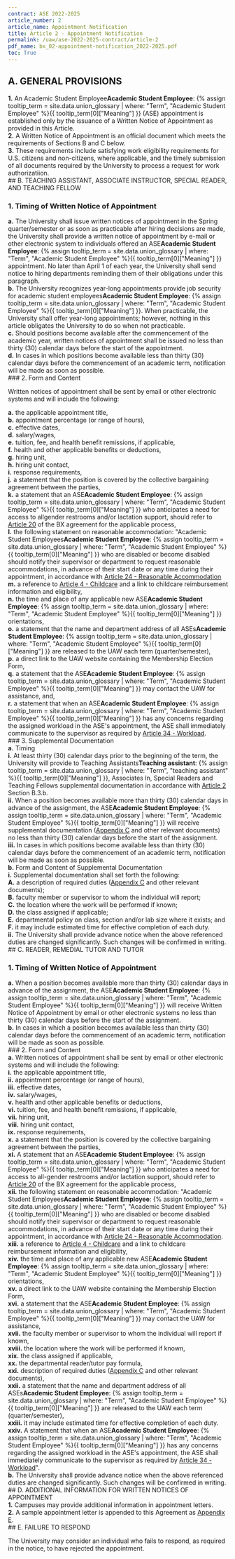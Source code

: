 ```yaml
---
contract: ASE 2022-2025
article_number: 2
article_name: Appointment Notification 
title: Article 2 - Appointment Notification 
permalink: /uaw/ase-2022-2025-contract/article-2
pdf_name: bx_02-appointment-notification_2022-2025.pdf
toc: True
---
```



## A. GENERAL PROVISIONS

<div class="lvl2"><b>1.</b> An <span class="tooltip">Academic Student Employee<span class="tooltip-text"><b>Academic Student Employee</b>: {% assign tooltip_term = site.data.union_glossary | where: "Term", "Academic Student Employee" %}{{ tooltip_term[0]["Meaning"] }}</span></span> (ASE) appointment is established only by the issuance of a Written Notice of Appointment as provided in this Article.</div>
<div class="lvl2"><b>2.</b> A Written Notice of Appointment is an official document which meets the requirements of Sections B and C below.</div>
<div class="lvl2"><b>3.</b> These requirements include satisfying work eligibility requirements for U.S. citizens and non-citizens, where applicable, and the timely submission of all documents required by the University to process a request for work authorizatiion.
</div>
## B. TEACHING ASSISTANT, ASSOCIATE INSTRUCTOR, SPECIAL READER, AND TEACHING FELLOW

### 1. Timing of Written Notice of Appointment
<div class="lvl3"><b>a.</b> The University shall issue written notices of appointment in the Spring quarter/semester or as soon as practicable after hiring decisions are made, the University shall provide a written notice of appointment by e-mail or other electronic system to individuals offered an <span class="tooltip">ASE<span class="tooltip-text"><b>Academic Student Employee</b>: {% assign tooltip_term = site.data.union_glossary | where: "Term", "Academic Student Employee" %}{{ tooltip_term[0]["Meaning"] }}</span></span> appointment. No later than April 1 of each year, the University shall send notice to hiring departments reminding them of their obligations under this paragraph.</div>
<div class="lvl3"><b>b.</b> The University recognizes year-long appointments provide job security for <span class="tooltip">academic student employees<span class="tooltip-text"><b>Academic Student Employee</b>: {% assign tooltip_term = site.data.union_glossary | where: "Term", "Academic Student Employee" %}{{ tooltip_term[0]["Meaning"] }}</span></span>. When practicable, the University shall offer year-long appointments; however, nothing in this article obligates the University to do so when not practicable.</div>
<div class="lvl3"><b>c.</b> Should positions become available after the commencement of the academic year, written notices of appointment shall be issued no less than thirty (30) calendar days before the start of the appointment.</div>
<div class="lvl3"><b>d.</b> In cases in which positions become available less than thirty (30) calendar days before the commencement of an academic term, notification will be made as soon as possible.</div>
### 2. Form and Content

Written notices of appointment shall be sent by email or other electronic systems and will include the following:
<div class="lvl3"><b>a.</b> the applicable appointment title,</div>
<div class="lvl3"><b>b.</b> appointment percentage (or range of hours),</div>
<div class="lvl3"><b>c.</b> effective dates,</div>
<div class="lvl3"><b>d.</b> salary/wages,</div>
<div class="lvl3"><b>e.</b> tuition, fee, and health benefit remissions, if applicable,</div>
<div class="lvl3"><b>f.</b> health and other applicable benefits or deductions,</div>
<div class="lvl3"><b>g.</b> hiring unit,</div>
<div class="lvl3"><b>h.</b> hiring unit contact,</div>
<div class="lvl3"><b>i.</b> response requirements,</div>
<div class="lvl3"><b>j.</b> a statement that the position is covered by the collective bargaining agreement between the parties,</div>
<div class="lvl3"><b>k.</b> a statement that an <span class="tooltip">ASE<span class="tooltip-text"><b>Academic Student Employee</b>: {% assign tooltip_term = site.data.union_glossary | where: "Term", "Academic Student Employee" %}{{ tooltip_term[0]["Meaning"] }}</span></span> who anticipates a need for access to allgender restrooms and/or lactation support, should refer to <a href="/uaw/ase-2022-2025-contract/article-20">Article 20</a> of the BX agreement for the applicable process,</div>
<div class="lvl3"><b>l.</b> the following statement on reasonable accommodation: "<span class="tooltip">Academic Student Employees<span class="tooltip-text"><b>Academic Student Employee</b>: {% assign tooltip_term = site.data.union_glossary | where: "Term", "Academic Student Employee" %}{{ tooltip_term[0]["Meaning"] }}</span></span> who are disabled or become disabled should notify their supervisor or department to request reasonable accommodations, in advance of their start date or any time during their appointment, in accordance with <a href="/uaw/ase-2022-2025-contract/article-24">Article 24 - Reasonable Accommodation</a></div>
<div class="lvl3"><b>m.</b> a reference to <a href="/uaw/ase-2022-2025-contract/article-4">Article 4 - Childcare</a> and a link to childcare reimbursement information and eligibility,</div>
<div class="lvl3"><b>n.</b> the time and place of any applicable new <span class="tooltip">ASE<span class="tooltip-text"><b>Academic Student Employee</b>: {% assign tooltip_term = site.data.union_glossary | where: "Term", "Academic Student Employee" %}{{ tooltip_term[0]["Meaning"] }}</span></span> orientations,</div>
<div class="lvl3"><b>o.</b> a statement that the name and department address of all <span class="tooltip">ASEs<span class="tooltip-text"><b>Academic Student Employee</b>: {% assign tooltip_term = site.data.union_glossary | where: "Term", "Academic Student Employee" %}{{ tooltip_term[0]["Meaning"] }}</span></span> are released to the UAW each term (quarter/semester),</div>
<div class="lvl3"><b>p.</b> a direct link to the UAW website containing the Membership Election Form,</div>
<div class="lvl3"><b>q.</b> a statement that the <span class="tooltip">ASE<span class="tooltip-text"><b>Academic Student Employee</b>: {% assign tooltip_term = site.data.union_glossary | where: "Term", "Academic Student Employee" %}{{ tooltip_term[0]["Meaning"] }}</span></span> may contact the UAW for assistance, and,</div>
<div class="lvl3"><b>r.</b> a statement that when an <span class="tooltip">ASE<span class="tooltip-text"><b>Academic Student Employee</b>: {% assign tooltip_term = site.data.union_glossary | where: "Term", "Academic Student Employee" %}{{ tooltip_term[0]["Meaning"] }}</span></span> has any concerns regarding the assigned workload in the ASE's appointment, the ASE shall immediately communicate to the supervisor as required by <a href="/uaw/ase-2022-2025-contract/article-34">Article 34 - Workload</a>.
</div>
### 3. Supplemental Documentation

<div class="lvl3"><b>a.</b> 
 Timing
<div class="lvl4"><b>i.</b> 
 At least thirty (30) calendar days prior to the beginning of the term, the University will provide to <span class="tooltip">Teaching Assistants<span class="tooltip-text"><b>Teaching assistant</b>: {% assign tooltip_term = site.data.union_glossary | where: "Term", "teaching assistant" %}{{ tooltip_term[0]["Meaning"] }}</span></span>, Associates In, Special Readers and Teaching Fellows supplemental documentation in accordance with <a href="/uaw/ase-2022-2025-contract/article-2">Article 2</a> Section B.3.b.</div>
<div class="lvl4"><b>ii.</b> 
 When a position becomes available more than thirty (30) calendar days in advance of the assignment, the <span class="tooltip">ASE<span class="tooltip-text"><b>Academic Student Employee</b>: {% assign tooltip_term = site.data.union_glossary | where: "Term", "Academic Student Employee" %}{{ tooltip_term[0]["Meaning"] }}</span></span> will receive supplemental documentation (<a href="https://ucnet.universityofcalifornia.edu/wp-content/uploads/labor/bargaining-units/bx/docs/bx_appendix-c_mef-form_2022-2025.pdf">Appendix C</a> and other relevant documents) no less than thirty (30) calendar days before the start of the assignment.</div>
<div class="lvl4"><b>iii.</b> 
 In cases in which positions become available less than thirty (30) calendar days before the commencement of an academic term, notification will be made as soon as possible.</div></div>
<div class="lvl3"><b>b.</b> 
 Form and Content of Supplemental Documentation
<div class="lvl4"><b>i.</b> 
 Supplemental documentation shall set forth the following:
<div class="lvl5"><b>A.</b> 
 a description of required duties (<a href="https://ucnet.universityofcalifornia.edu/wp-content/uploads/labor/bargaining-units/bx/docs/bx_appendix-c_mef-form_2022-2025.pdf">Appendix C</a> and other relevant documents);</div>
<div class="lvl5"><b>B.</b> 
 faculty member or supervisor to whom the individual will report;</div>
<div class="lvl5"><b>C.</b> 
 the location where the work will be performed if known;</div>
<div class="lvl5"><b>D.</b> 
 the class assigned if applicable;</div>
<div class="lvl5"><b>E.</b> 
 departmental policy on class, section and/or lab size where it exists; and</div>
<div class="lvl5"><b>F.</b> 
 it may include estimated time for effective completion of each duty.</div></div>
<div class="lvl4"><b>ii.</b> 
 The University shall provide advance notice when the above referenced duties are changed significantly. Such changes will be confirmed in writing.
  </div></div>
## C. READER, REMEDIAL TUTOR AND TUTOR

### 1. Timing of Written Notice of Appointment
<div class="lvl3"><b>a.</b> When a position becomes available more than thirty (30) calendar days in advance of the assignment, the <span class="tooltip">ASE<span class="tooltip-text"><b>Academic Student Employee</b>: {% assign tooltip_term = site.data.union_glossary | where: "Term", "Academic Student Employee" %}{{ tooltip_term[0]["Meaning"] }}</span></span> will receive Written Notice of Appointment by email or other electronic systems no less than thirty (30) calendar days before the start of the assignment.</div>
<div class="lvl3"><b>b.</b> In cases in which a position becomes available less than thirty (30) calendar days before the commencement of an academic term, notification will be made as soon as possible.
</div>
### 2. Form and Content

<div class="lvl3"><b>a.</b> 
 Written notices of appointment shall be sent by email or other electronic systems and will include the following:
<div class="lvl4"><b>i.</b> 
 the applicable appointment title,</div>
<div class="lvl4"><b>ii.</b> 
 appointment percentage (or range of hours),</div>
<div class="lvl4"><b>iii.</b> 
 effective dates,</div>
<div class="lvl4"><b>iv.</b> 
 salary/wages,</div>
<div class="lvl4"><b>v.</b> 
 health and other applicable benefits or deductions,</div>
<div class="lvl4"><b>vi.</b> 
 tuition, fee, and health benefit remissions, if applicable,</div>
<div class="lvl4"><b>vii.</b> 
 hiring unit,</div>
<div class="lvl4"><b>viii.</b> 
 hiring unit contact,</div>
<div class="lvl4"><b>ix.</b> 
 response requirements,</div>
<div class="lvl4"><b>x.</b> 
 a statement that the position is covered by the collective bargaining agreement between the parties,</div>
<div class="lvl4"><b>xi.</b> 
 A statement that an <span class="tooltip">ASE<span class="tooltip-text"><b>Academic Student Employee</b>: {% assign tooltip_term = site.data.union_glossary | where: "Term", "Academic Student Employee" %}{{ tooltip_term[0]["Meaning"] }}</span></span> who anticipates a need for access to all-gender restrooms and/or lactation support, should refer to <a href="/uaw/ase-2022-2025-contract/article-20">Article 20</a> of the BX agreement for the applicable process,</div>
<div class="lvl4"><b>xii.</b> 
 the following statement on reasonable accommodation: "<span class="tooltip">Academic Student Employees<span class="tooltip-text"><b>Academic Student Employee</b>: {% assign tooltip_term = site.data.union_glossary | where: "Term", "Academic Student Employee" %}{{ tooltip_term[0]["Meaning"] }}</span></span> who are disabled or become disabled should notify their supervisor or department to request reasonable accommodations, in advance of their start date or any time during their appointment, in accordance with <a href="/uaw/ase-2022-2025-contract/article-24">Article 24 - Reasonable Accommodation</a>.</div>
<div class="lvl4"><b>xiii.</b> 
 a reference to <a href="/uaw/ase-2022-2025-contract/article-4">Article 4 - Childcare</a> and a link to childcare reimbursement information and eligibility,</div>
<div class="lvl4"><b>xiv.</b> 
 the time and place of any applicable new <span class="tooltip">ASE<span class="tooltip-text"><b>Academic Student Employee</b>: {% assign tooltip_term = site.data.union_glossary | where: "Term", "Academic Student Employee" %}{{ tooltip_term[0]["Meaning"] }}</span></span> orientations,</div>
<div class="lvl4"><b>xv.</b> 
 a direct link to the UAW website containing the Membership Election Form,</div>
<div class="lvl4"><b>xvi.</b> 
 a statement that the <span class="tooltip">ASE<span class="tooltip-text"><b>Academic Student Employee</b>: {% assign tooltip_term = site.data.union_glossary | where: "Term", "Academic Student Employee" %}{{ tooltip_term[0]["Meaning"] }}</span></span> may contact the UAW for assistance,</div>
<div class="lvl4"><b>xvii.</b> 
 the faculty member or supervisor to whom the individual will report if known,</div>
<div class="lvl4"><b>xviii.</b> 
 the location where the work will be performed if known,</div>
<div class="lvl4"><b>xix.</b> 
 the class assigned if applicable,</div>
<div class="lvl4"><b>xx.</b> 
 the departmental reader/tutor pay formula,</div>
<div class="lvl4"><b>xxi.</b> 
 description of required duties (<a href="https://ucnet.universityofcalifornia.edu/wp-content/uploads/labor/bargaining-units/bx/docs/bx_appendix-c_mef-form_2022-2025.pdf">Appendix C</a> and other relevant documents),</div>
<div class="lvl4"><b>xxii.</b> 
 a statement that the name and department address of all <span class="tooltip">ASEs<span class="tooltip-text"><b>Academic Student Employee</b>: {% assign tooltip_term = site.data.union_glossary | where: "Term", "Academic Student Employee" %}{{ tooltip_term[0]["Meaning"] }}</span></span> are released to the UAW each term (quarter/semester),</div>
<div class="lvl4"><b>xxiii.</b> 
 it may include estimated time for effective completion of each duty.</div>
<div class="lvl4"><b>xxiv.</b> 
 A statement that when an <span class="tooltip">ASE<span class="tooltip-text"><b>Academic Student Employee</b>: {% assign tooltip_term = site.data.union_glossary | where: "Term", "Academic Student Employee" %}{{ tooltip_term[0]["Meaning"] }}</span></span> has any concerns regarding the assigned workload in the ASE's appointment, the ASE shall immediately communicate to the supervisor as required by <a href="/uaw/ase-2022-2025-contract/article-34">Article 34 - Workload</a>".</div></div>
<div class="lvl3"><b>b.</b> 
 The University shall provide advance notice when the above referenced duties are changed significantly. Such changes will be confirmed in writing.
</div>
## D. ADDITIONAL INFORMATION FOR WRITTEN NOTICES OF APPOINTMENT

<div class="lvl2"><b>1.</b> Campuses may provide additional information in appointment letters.</div>
<div class="lvl2"><b>2.</b> A sample appointment letter is appended to this Agreement as <a href="https://ucnet.universityofcalifornia.edu/wp-content/uploads/labor/bargaining-units/bx/docs/bx_appendix-e_ase-sample-appt-letter_2022-2025.pdf">Appendix E</a>.
</div>
## E. FAILURE TO RESPOND

The University may consider an individual who fails to respond, as required in the notice, to have rejected the appointment.

